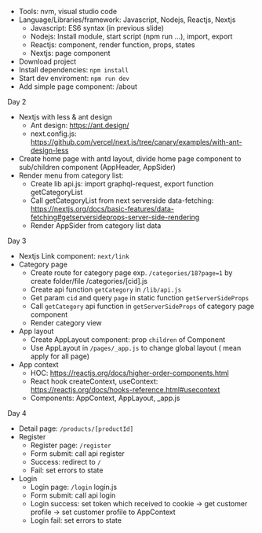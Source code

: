 - Tools: nvm, visual studio code
- Language/Libraries/framework: Javascript, Nodejs, Reactjs, Nextjs
  - Javascript: ES6 syntax (in previous slide)
  - Nodejs: Install module, start script (npm run ...), import, export
  - Reactjs: component, render function, props, states
  - Nextjs: page component
- Download project
- Install dependencies: `npm install`
- Start dev enviroment: `npm run dev`
- Add simple page component: /about

Day 2
- Nextjs with less & ant design
  - Ant design: https://ant.design/
  - next.config.js: https://github.com/vercel/next.js/tree/canary/examples/with-ant-design-less
- Create home page with antd layout, divide home page component to sub/children component (AppHeader, AppSider)
- Render menu from category list:
  - Create lib api.js: import graphql-request, export function getCategoryList
  - Call getCategoryList from next serverside data-fetching: https://nextjs.org/docs/basic-features/data-fetching#getserversideprops-server-side-rendering
  - Render AppSider from category list data

Day 3
- Nextjs Link component: `next/link`
- Category page
  - Create route for category page exp. `/categories/18?page=1` by create folder/file /categories/[cid].js
  - Create api function `getCategory` in `/lib/api.js`
  - Get param `cid` and query `page` in static function `getServerSideProps`
  - Call `getCategory` api function in `getServerSideProps` of category page component
  - Render category view
- App layout
  - Create AppLayout component: prop `children` of Component
  - Use AppLayout in `/pages/_app.js` to change global layout ( mean apply for all page)
- App context
  - HOC: https://reactjs.org/docs/higher-order-components.html
  - React hook createContext, useContext: https://reactjs.org/docs/hooks-reference.html#usecontext
  - Components: AppContext, AppLayout, _app.js

Day 4
- Detail page: `/products/[productId]`
- Register
  - Register page: `/register`
  - Form submit: call api register
  - Success: redirect to `/`
  - Fail: set errors to state
- Login
  - Login page: `/login` login.js
  - Form submit: call api login
  - Login success: set token which received to cookie -> get customer profile -> set customer profile to AppContext
  - Login fail: set errors to state
